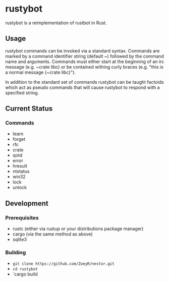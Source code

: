 # rustybot

rustybot is a reimplementation of rustbot in Rust.

## Usage

rustybot commands can be invoked via a standard syntax. Commands are marked by a command identifier string (default ~) followed by the command name and arguments. Commands must either start at the beginning of an irc message (e.g. ~crate libc) or be contained withing curly braces (e.g. "this is a normal message {~crate libc}").

In addition to the standard set of commands rustybot can be taught factoids which act as pseudo commands that will cause rustybot to respond with a specified string.

## Current Status
### Commands
- learn
- forget
- rfc
- crate
- qotd
- error
- hresult
- ntstatus
- win32
- lock
- unlock

## Development
### Prerequisites
- rustc (either via rustup or your distributions package manager)
- cargo (via the same method as above)
- sqlite3

### Building
- `git clone https://github.com/ZoeyR/nestor.git`
- `cd rustybot`
- `cargo build
